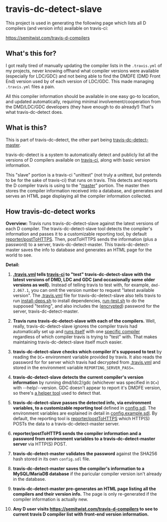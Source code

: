 travis-dc-detect-slave
======================

This project is used in generating the following page which lists all D compilers (and version info) available on travis-ci:

https://semitwist.com/travis-d-compilers

What's this for?
----------------

I got really tired of manually updating the compiler lists in the `.travis.yml` of my projects, never knowing offhand what compiler versions were available (especially for LDC/GDC) and not being able to find the DMDFE (DMD Front End) version used by of each version of LDC/GDC. This made managing `.travis.yml` files a pain.

All this compiler information should be available in one easy go-to location, and updated automatically, requiring minimal involvement/cooperation from the DMD/LDC/GDC developers (they have enough to do already!) That's what travis-dc-detect does.

What is this?
-------------

This is part of travis-dc-detect, the other part being [travis-dc-detect-master](https://github.com/Abscissa/travis-dc-detect-master).

travis-dc-detect is a system to automatically detect and publicly list all the versions of D compilers available on [travis-ci](https://travis-ci.com), along with basic version information.

This "slave" portion is a travis-ci "unittest" (not truly a unittest, but pretends to be for the sake of travis-ci) that runs on travis. This detects and reports the D compiler travis is using to the "[master](https://github.com/Abscissa/travis-dc-detect-master)" portion. The master then stores the compiler information received into a database, and generates and serves an HTML page displaying all the compiler information collected.

How travis-dc-detect works
--------------------------

**Overview:** Travis runs travis-dc-detect-slave against the latest versions of each D compiler. The travis-dc-detect-slave tool detects the compiler's information and passes it to a customizable reporting tool, by default [reporter/postToHTTPS](https://github.com/Abscissa/travis-dc-detect-slave/blob/master/reporter/postToHTTPS). Then, postToHTTPS sends the information (plus a password) to a server, travis-dc-detect-master. This travis-dc-detect-master saves the info to database and generates an HTML page for the world to see.

**Detail:**

1. **[.travis.yml](https://github.com/Abscissa/travis-dc-detect-slave/blob/master/.travis.yml) tells [travis-ci](https://travis-ci.com) to "test" travis-dc-detect-slave with the latest versions of DMD, LDC and GDC (and occasionally some older versions as well).** Instead of telling travis to test with, for example, `dmd-2.067.1`, you can omit the version number to request "latest available version". The [.travis.yml](https://github.com/Abscissa/travis-dc-detect-slave/blob/master/.travis.yml) file for travis-dc-detect-slave also tells travis to run [install-deps.sh](https://github.com/Abscissa/travis-dc-detect-slave/blob/master/install-deps.sh) to install dependencies, [run-test.sh](https://github.com/Abscissa/travis-dc-detect-slave/blob/master/run-test.sh) to do the supposed "testing", and also includes the ([encrypted](https://docs.travis-ci.com/user/encryption-keys/)) password for the server, travis-dc-detect-master.

2. **Travis runs travis-dc-detect-slave with each of the compilers.** Well, really, travis-dc-detect-slave ignores the compiler travis had automatically set up and [runs itself](https://github.com/Abscissa/travis-dc-detect-slave/blob/master/run-test.sh) with one [specific compiler](https://github.com/Abscissa/travis-dc-detect-slave/blob/master/install-deps.sh) regardless of which compiler travis is trying to "test" with. That makes maintaining travis-dc-detect-slave itself much easier.

3. **travis-dc-detect-slave checks which compiler it's supposed to test** by reading the `DC=` environment variable provided by travis. It also reads the password for for server which travis had decrypted from [.travis.yml](https://github.com/Abscissa/travis-dc-detect-slave/blob/master/.travis.yml) and stored in the environment variable `REPORTING_SERVER_PASS=`.

4. **travis-dc-detect-slave detects the current compiler's version information** by running dmd/ldc2/gdc (whichever was specified in `DC=`) with --help/--version. GDC doesn't appear to report it's DMDFE version, so there's [a helper tool](https://github.com/Abscissa/travis-dc-detect-slave/blob/master/helper/print_dmdfe.d) used to detect that.

5. **travis-dc-detect-slave passes the detected info, via environment variables, to a customizable reporting tool** defined in [config.sdl](https://github.com/Abscissa/travis-dc-detect-slave/blob/master/config.example.sdl). The environment variables are explained in detail in [config.example.sdl](https://github.com/Abscissa/travis-dc-detect-slave/blob/master/config.example.sdl). By default, the reporting tool is [reporter/postToHTTPS](https://github.com/Abscissa/travis-dc-detect-slave/blob/master/reporter/postToHTTPS) which HTTP(S) POSTs the data to a travis-dc-detect-master server.

6. **reporter/postToHTTPS sends the compiler information and a password from environment variables to a travis-dc-detect-master server** via HTTP(S) POST.

7. **travis-dc-detect-master validates the password** against the SHA256 hash stored in its own `config.sdl` file.

8. **travis-dc-detect-master saves the compiler's information to a MySQL/MariaDB database** if the paricular compiler version isn't already in the database.

9. **travis-dc-detect-master pre-generates an HTML page listing all the compilers and their version info.** The page is only re-generated if the compiler information is actually new.

10. **Any D user visits https://semitwist.com/travis-d-compilers to see to current travis D compiler list with front-end version information.**
